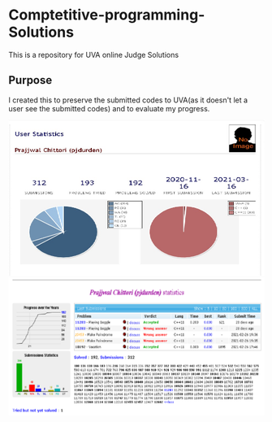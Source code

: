 # Comptetitive-programming-Solutions
This is a repository for UVA online Judge Solutions

## Purpose

I created this to preserve the submitted codes to UVA(as it doesn't let a user see the submitted codes) and to evaluate my progress.

<img src="https://github.com/pjdurden/Comptetitive-programming-Solutions/blob/main/uva%20stats.jpg">
<img src="https://github.com/pjdurden/Comptetitive-programming-Solutions/blob/main/uhunt%20stats.png">



